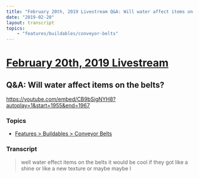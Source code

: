 ```yaml
---
title: "February 20th, 2019 Livestream Q&A: Will water affect items on the belts?"
date: "2019-02-20"
layout: transcript
topics:
    - "features/buildables/conveyor-belts"
---
```

# [February 20th, 2019 Livestream](../2019-02-20.md)
## Q&A: Will water affect items on the belts?
https://youtube.com/embed/CB9bSigNYH8?autoplay=1&start=1955&end=1967

### Topics
* [Features > Buildables > Conveyor Belts](../topics/features/buildables/conveyor-belts.md)

### Transcript

> well water effect items on the belts it would be cool if they got like a shine or like a new texture or maybe maybe I
